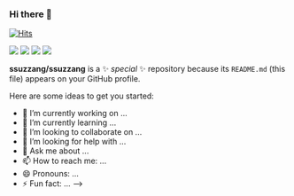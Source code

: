 ### Hi there 👋
[![Hits](https://hits.seeyoufarm.com/api/count/incr/badge.svg?url=https%3A%2F%2Fgithub.com%2Fgjbae1212%2Fhit-counter&count_bg=%23FFCF00&title_bg=%23000000&icon=hashnode.svg&icon_color=%23F6F75E&title=ssuzzang&edge_flat=false)](https://hits.seeyoufarm.com)


<img src="https://img.shields.io/badge/ssuzznag-3DDC84?style=flat-square&logo=Andela&logoColor=yellow"/>
<img src="https://img.shields.io/badge/kkkjs124@kakao.com-3DDC84?style=flat-square&logo=KakaoTalk&logoColor=#FFCD00"/> 
<img src="https://img.shields.io/badge/ssuzznag-3DDC84?style=flat-square&logo=Android&logoColor=red"/> 
<img src="https://img.shields.io/badge/ssuzznag-3DDC84?style=flat-square&logo=Android&logoColor=red"/> 


**ssuzzang/ssuzzang** is a ✨ _special_ ✨ repository because its `README.md` (this file) appears on your GitHub profile.

Here are some ideas to get you started:

- 🔭 I’m currently working on ...
- 🌱 I’m currently learning ...
- 👯 I’m looking to collaborate on ...
- 🤔 I’m looking for help with ...
- 💬 Ask me about ...
- 📫 How to reach me: ...
- 😄 Pronouns: ...
- ⚡ Fun fact: ...
-->
